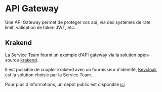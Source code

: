 # API Gateway

Une API Gateway permet de protéger vos api, via des systèmes de rate limit, validation de token JWT, etc...

## Krakend

La Service Team fourni un exemple d'API gateway via la solution open-source [krakend](https://www.krakend.io/).

Il est possible de coupler krakend avec un fournisseur d'identité, [Keycloak](https://www.keycloak.org/) est la solution choisie par la Service Team.

Pour plus d'informations, un dépôt public est disponible [ici](https://github.com/cloud-pi-native/exemples_ServiceTeam/blob/main/apim/krakend/README.md)
